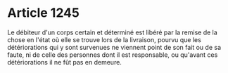# Article 1245

Le débiteur d'un corps certain et déterminé est libéré par la remise de la chose en l'état où elle se trouve lors de la livraison, pourvu que les détériorations qui y sont survenues ne viennent point de son fait ou de sa faute, ni de celle des personnes dont il est responsable, ou qu'avant ces détériorations il ne fût pas en demeure.
